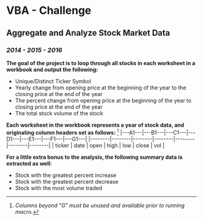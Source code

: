 # VBA - Challenge
## Aggregate and Analyze Stock Market Data
### *2014 - 2015 - 2016*

**The goal of the project is to loop through all stocks in each worksheet in a workbook and output the following:**
- Unique/Distinct Ticker Symbol
- Yearly change from opening price at the beginning of the year to the closing price at the end of the year
- The percent change from opening price at the beginning of the year to closing price at the end of the year
- The total stock volume of the stock

**Each worksheet in the workbook represents a year of stock data, and originating column headers set as follows:** [^1]
|---A1---|---B1---|---C1---|---D1---|---E1---|---F1---|---G1---|
|--------|--------|--------|--------|--------|--------|--------|
| ticker | date | open | high | low | close | vol |


**For a little extra bonus to the analysis, the following summary data is extracted as well:**
- Stock with the greatest percent increase
- Stock with the greatest percent decrease
- Stock with the most volume traded 

[^1]: *Columns beyond "G" must be unused and available prior to running macro.*
